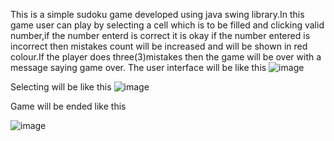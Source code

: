 This is a simple sudoku game developed using java swing library.In this game user can play by selecting a cell which is to be filled and clicking valid number,if the number enterd is correct it is okay if the number entered is incorrect then mistakes count
will be increased and will be shown in red colour.If the player does three(3)mistakes then the game will be over with a message saying game over.
The user interface will be like this
![image](https://github.com/Vicky2105/Sudoku/assets/123170707/27b0bbae-fc97-48d6-8b9f-0a26a4c7da8f)

Selecting will be like this
![image](https://github.com/Vicky2105/Sudoku/assets/123170707/d1dcf394-c5b3-445d-a624-53a49a52ead8)

Game will be ended like this

![image](https://github.com/Vicky2105/Sudoku/assets/123170707/0a3f6126-8a8c-4b61-ade6-90f6819f2ef3)

